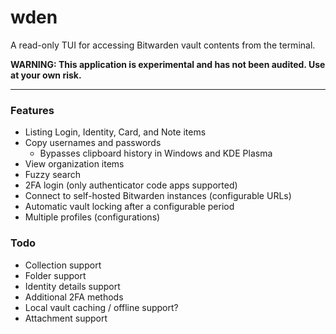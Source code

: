 # wden

A read-only TUI for accessing Bitwarden vault contents from the terminal.

**WARNING: This application is experimental and has not been audited. Use at your own risk.**

---

### Features

- Listing Login, Identity, Card, and Note items
- Copy usernames and passwords
    - Bypasses clipboard history in Windows and KDE Plasma
- View organization items
- Fuzzy search
- 2FA login (only authenticator code apps supported)
- Connect to self-hosted Bitwarden instances (configurable URLs)
- Automatic vault locking after a configurable period
- Multiple profiles (configurations)

### Todo

- Collection support
- Folder support
- Identity details support
- Additional 2FA methods
- Local vault caching / offline support?
- Attachment support
